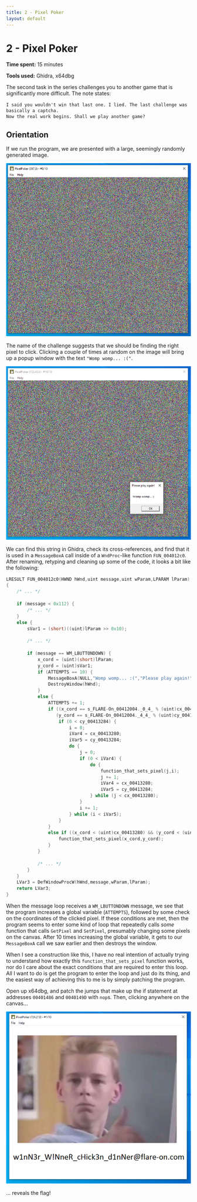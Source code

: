 ```yaml
---
title: 2 - Pixel Poker 
layout: default
---
```


# 2 - Pixel Poker

**Time spent:** 15 minutes

**Tools used:** Ghidra, x64dbg


The second task in the series challenges you to another game that is significantly more difficult.
The note states:

```
I said you wouldn't win that last one. I lied. The last challenge was basically a captcha. 
Now the real work begins. Shall we play another game?
```

## Orientation

If we run the program, we are presented with a large, seemingly randomly generated image.

![](img/pixelpoker01.png)

The name of the challenge suggests that we should be finding the right pixel to click.
Clicking a couple of times at random on the image will bring up a popup window with the text `"Womp womp... :("`.

![](img/pixelpoker02.png)

We can find this string in Ghidra, check its cross-references, and find that it is used in a `MessageBoxA` call inside of a `WndProc`-like function `FUN_004012c0`.
After renaming, retyping and cleaning up some of the code, it looks a bit like the following:

```c
LRESULT FUN_004012c0(HWND hWnd,uint message,uint wParam,LPARAM lParam)
{
    /* ... */
    
    if (message < 0x112) {
        /* ... */
    }
    else {
        sVar1 = (short)((uint)lParam >> 0x10);
        
        /* ... */

        if (message == WM_LBUTTONDOWN) {
            x_cord = (uint)(short)lParam;
            y_cord = (uint)sVar1;
            if (ATTEMPTS == 10) {
                MessageBoxA(NULL,"Womp womp... :(","Please play again!",0);
                DestroyWindow(hWnd);
            }
            else {
                ATTEMPTS += 1;
                if ((x_cord == s_FLARE-On_00412004._0_4_ % (uint)cx_00413280) &&
                   (y_cord == s_FLARE-On_00412004._4_4_ % (uint)cy_00413284)) {
                    if (0 < cy_00413284) {
                        i = 0;
                        iVar4 = cx_00413280;
                        iVar5 = cy_00413284;
                        do {
                            j = 0;
                            if (0 < iVar4) {
                                do {
                                    function_that_sets_pixel(j,i);
                                    j += 1;
                                    iVar4 = cx_00413280;
                                    iVar5 = cy_00413284;
                                } while (j < cx_00413280);
                            }
                            i += 1;
                        } while (i < iVar5);
                    }
                }
                else if ((x_cord < (uint)cx_00413280) && (y_cord < (uint)cy_00413284)) {
                    function_that_sets_pixel(x_cord,y_cord);
                }
            }

            /* ... */
        }
    }
    LVar3 = DefWindowProcW(hWnd,message,wParam,lParam);
    return LVar3;
}
```

When the message loop receives a `WM_LBUTTONDOWN` message, we see that the program increases a global variable (`ATTEMPTS`), followed by some check on the coordinates of the clicked pixel.
If these conditions are met, then the program seems to enter some kind of loop that repeatedly calls _some_ function that calls `GetPixel` and `SetPixel`, presumably changing some pixels on the canvas.
After 10 times increasing the global variable, it gets to our `MessageBoxA` call we saw earlier and then destroys the window.

When I see a construction like this, I have no real intention of actually trying to understand how exactly this `function_that_sets_pixel` function works, nor do I care about the exact conditions that are required to enter this loop.
All I want to do is get the program to enter the loop and just do its thing, and the easiest way of achieving this to me is by simply patching the program.

Open up x64dbg, and patch the jumps that make up the if statement at addresses `00401486` and `0040149D` with `nop`s.
Then, clicking anywhere on the canvas...

![](img/pixelpoker03.png)

... reveals the flag!


